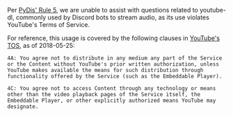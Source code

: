 Per [PyDis' Rule 5](https://pythondiscord.com/pages/rules), we are unable to assist with questions related to youtube-dl, commonly used by Discord bots to stream audio, as its use violates YouTube's Terms of Service.

For reference, this usage is covered by the following clauses in [YouTube's TOS](https://www.youtube.com/static?template=terms), as of 2018-05-25:
```
4A: You agree not to distribute in any medium any part of the Service or the Content without YouTube's prior written authorization, unless YouTube makes available the means for such distribution through functionality offered by the Service (such as the Embeddable Player).
```
```
4C: You agree not to access Content through any technology or means other than the video playback pages of the Service itself, the Embeddable Player, or other explicitly authorized means YouTube may designate.
```
